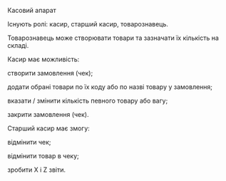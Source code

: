 Касовий апарат

Існують ролі: касир, старший касир, товарознавець.

Товарознавець може створювати товари та зазначати їх кількість на складі.

Касир має можливість:

створити замовлення (чек);

додати обрані товари по їх коду або по назві товару у замовлення;

вказати / змінити кількість певного товару або вагу;

закрити замовлення (чек).

Старший касир має змогу:

відмінити чек;

відмінити товар в чеку;

зробити X і Z звіти.